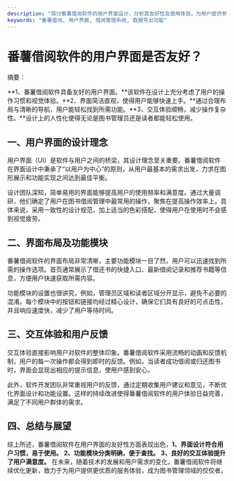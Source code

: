 ```yaml
---
description: "探讨番薯借阅软件的用户界面设计，分析其友好性及使用体验，为用户提供参考。"
keywords: "番薯借阅, 用户界面, 借阅管理系统, 数据导出功能"
---
```

# 番薯借阅软件的用户界面是否友好？

摘要：

**1、番薯借阅软件具备友好的用户界面。**该软件在设计上充分考虑了用户的操作习惯和视觉体验。**2、界面简洁直观，使得用户能够快速上手。**通过合理布局与清晰的导航，用户能轻松找到所需功能。**3、交互体验顺畅，减少操作复杂性。**设计上的人性化使得无论是图书管理员还是读者都能轻松使用。

## 一、用户界面的设计理念

用户界面（UI）是软件与用户之间的桥梁，其设计理念至关重要。番薯借阅软件在界面设计中秉承了“以用户为中心”的原则，从用户最基本的需求出发，力求在图形展示和功能实现之间达到最佳平衡。

设计团队深知，简单易用的界面能够提高用户的使用频率和满意度。通过大量调研，他们确定了用户在图书借阅管理中最常用的操作，聚焦在提高操作效率上。具体来说，采用一致性的设计规范，加上适当的色彩搭配，使得用户在使用时不会感到视觉疲劳。

## 二、界面布局及功能模块

番薯借阅软件的界面布局非常清晰，主要功能模块一目了然，用户可以迅速找到所需的操作选项。首页通常展示了借还书的快捷入口、最新借阅记录和推荐书籍等信息，方便用户快速获取所需内容。

功能模块的设置也很讲究，例如，管理员区域和读者区域分开显示，避免不必要的混淆。每个模块中的按钮和链接均经过精心设计，确保它们具有良好的可点击性，并且响应速度快，减少了用户等待时间。

## 三、交互体验和用户反馈

交互体验直接影响用户对软件的整体印象。番薯借阅软件采用流畅的动画和反馈机制，用户的每一次操作都会得到即时的反馈。例如，当读者成功借阅或归还图书时，界面会显现出相应的提示信息，使用户感到安心。

此外，软件开发团队非常重视用户的反馈，通过定期收集用户建议和意见，不断优化界面设计和功能设置。这样的持续改进使得番薯借阅软件的用户体验日益完善，满足了不同用户群体的需求。

## 四、总结与展望

综上所述，番薯借阅软件在用户界面的友好性方面表现出色，**1、界面设计符合用户习惯，易于使用。** **2、功能模块分类明确，便于查找。** **3、良好的交互体验提升了用户满意度。** 在未来，随着技术的发展和用户需求的变化，番薯借阅软件将继续优化更新，致力于为用户提供更优质的服务体验，成为图书管理领域的佼佼者。
